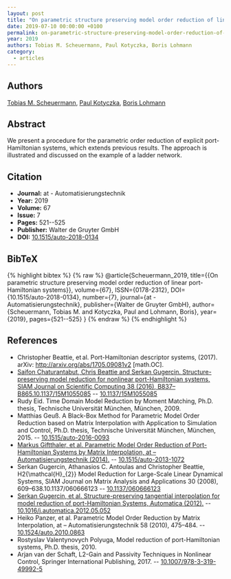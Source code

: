 ```yaml
---
layout: post
title: "On parametric structure preserving model order reduction of linear port-Hamiltonian systems"
date: 2019-07-10 00:00:00 +0100
permalink: on-parametric-structure-preserving-model-order-reduction-of-linear-port-hamiltonian-systems
year: 2019
authors: Tobias M. Scheuermann, Paul Kotyczka, Boris Lohmann
category:
  - articles
---
```

 
## Authors
[Tobias M. Scheuermann](authors/tobias_m_scheuermann), [Paul Kotyczka](authors/paul_kotyczka), [Boris Lohmann](authors/boris_lohmann)
 
## Abstract
We present a procedure for the parametric order reduction of explicit port-Hamiltonian systems, which extends previous results. The approach is illustrated and discussed on the example of a ladder network.
 
## Citation
- **Journal:** at - Automatisierungstechnik
- **Year:** 2019
- **Volume:** 67
- **Issue:** 7
- **Pages:** 521--525
- **Publisher:** Walter de Gruyter GmbH
- **DOI:** [10.1515/auto-2018-0134](https://doi.org/10.1515/auto-2018-0134)
 
## BibTeX
{% highlight bibtex %}
{% raw %}
@article{Scheuermann_2019,
  title={{On parametric structure preserving model order reduction of linear port-Hamiltonian systems}},
  volume={67},
  ISSN={0178-2312},
  DOI={10.1515/auto-2018-0134},
  number={7},
  journal={at - Automatisierungstechnik},
  publisher={Walter de Gruyter GmbH},
  author={Scheuermann, Tobias M. and Kotyczka, Paul and Lohmann, Boris},
  year={2019},
  pages={521--525}
}
{% endraw %}
{% endhighlight %}
 
## References
- Christopher Beattie, et al. Port-Hamiltonian descriptor systems, (2017). arXiv: http://arxiv.org/abs/1705.09081v2 [math.OC].
- [Saifon Chaturantabut, Chris Beattie and Serkan Gugercin. Structure-preserving model reduction for nonlinear port-Hamiltonian systems, SIAM Journal on Scientific Computing 38 (2016), B837–B865.10.1137/15M1055085](structure-preserving-model-reduction-for-nonlinear-port-hamiltonian-systems) -- [10.1137/15M1055085](https://doi.org/10.1137/15M1055085)
- Rudy Eid. Time Domain Model Reduction by Moment Matching, Ph.D. thesis, Technische Universität München, München, 2009.
- Matthias Geuß. A Black-Box Method for Parametric Model Order Reduction based on Matrix Interpolation with Application to Simulation and Control, Ph.D. thesis, Technische Universität München, München, 2015. -- [10.1515/auto-2016-0093](https://doi.org/10.1515/auto-2016-0093)
- [Markus Giftthaler, et al. Parametric Model Order Reduction of Port-Hamiltonian Systems by Matrix Interpolation, at – Automatisierungstechnik (2014).](parametric-model-order-reduction-of-port-hamiltonian-systems-by-matrix-interpolation) -- [10.1515/auto-2013-1072](https://doi.org/10.1515/auto-2013-1072)
- Serkan Gugercin, Athanasios C. Antoulas and Christopher Beattie, H2{\mathcal{H}_{2}} Model Reduction for Large-Scale Linear Dynamical Systems, SIAM Journal on Matrix Analysis and Applications 30 (2008), 609–638.10.1137/060666123 -- [10.1137/060666123](https://doi.org/10.1137/060666123)
- [Serkan Gugercin, et al. Structure-preserving tangential interpolation for model reduction of port-Hamiltonian Systems, Automatica (2012).](structure-preserving-tangential-interpolation-for-model-reduction-of-port-hamiltonian-systems) -- [10.1016/j.automatica.2012.05.052](https://doi.org/10.1016/j.automatica.2012.05.052)
- Heiko Panzer, et al. Parametric Model Order Reduction by Matrix Interpolation, at – Automatisierungstechnik 58 (2010), 475–484. -- [10.1524/auto.2010.0863](https://doi.org/10.1524/auto.2010.0863)
- Rostyslav Valentynovych Polyuga, Model reduction of port-Hamiltonian systems, Ph.D. thesis, 2010.
- Arjan van der Schaft, L2-Gain and Passivity Techniques in Nonlinear Control, Springer International Publishing, 2017. -- [10.1007/978-3-319-49992-5](https://doi.org/10.1007/978-3-319-49992-5)

